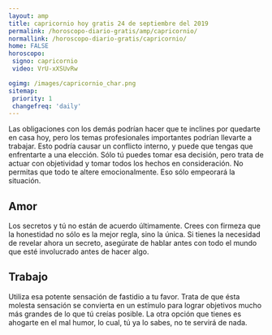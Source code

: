 ```yaml
---
layout: amp
title: capricornio hoy gratis 24 de septiembre del 2019 
permalink: /horoscopo-diario-gratis/amp/capricornio/
normallink: /horoscopo-diario-gratis/capricornio/
home: FALSE
horoscopo:
 signo: capricornio
 video: VrU-xXSUvRw

ogimg: /images/capricornio_char.png
sitemap:
 priority: 1
 changefreq: 'daily'
---
```



Las obligaciones con los demás podrían hacer que te inclines por quedarte en casa hoy, pero los temas profesionales importantes podrían llevarte a trabajar. Esto podría causar un conflicto interno, y puede que tengas que enfrentarte a una elección. Sólo tú puedes tomar esa decisión, pero trata de actuar con objetividad y tomar todos los hechos en consideración. No permitas que todo te altere emocionalmente. Eso sólo empeorará la situación.

## Amor

Los secretos y tú no están de acuerdo últimamente. Crees con firmeza que la honestidad no sólo es la mejor regla, sino la única. Si tienes la necesidad de revelar ahora un secreto, asegúrate de hablar antes con todo el mundo que esté involucrado antes de hacer algo.

## Trabajo

Utiliza esa potente sensación de fastidio a tu favor. Trata de que ésta molesta sensación se convierta en un estímulo para lograr objetivos mucho más grandes de lo que tú creías posible. La otra opción que tienes es ahogarte en el mal humor, lo cual, tú ya lo sabes, no te servirá de nada.